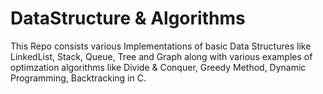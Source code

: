 # DataStructure & Algorithms

This Repo consists various Implementations of basic Data Structures like LinkedList, Stack, Queue, Tree and Graph along with various examples of optimzation algorithms like Divide & Conquer, Greedy Method, Dynamic Programming, Backtracking in C.